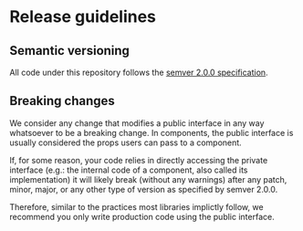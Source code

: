 # Release guidelines

## Semantic versioning

All code under this repository follows the [semver 2.0.0 specification](https://semver.org/).

## Breaking changes

We consider any change that modifies a public interface in any way whatsoever to be a breaking change.
In components, the public interface is usually considered the props users can pass to a component.

If, for some reason, your code relies in directly accessing the private interface (e.g.: the internal code of a component, also called its implementation) it will likely break (without any warnings) after any patch, minor, major, or any other type of version as specified by semver 2.0.0.

Therefore, similar to the practices most libraries implictly follow, we recommend you only write production code using the public interface.
